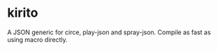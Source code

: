 # kirito
A JSON generic for circe, play-json and spray-json. Compile as fast as using macro directly. 
